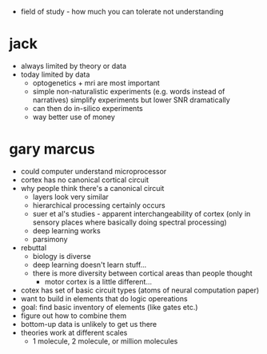 - field of study - how much you can tolerate not understanding


# jack

- always limited by theory or data
- today limited by data
  - optogenetics + mri are most important
  - simple non-naturalistic experiments (e.g. words instead of narratives) simplify experiments but lower SNR dramatically  
  - can then do in-silico experiments
  - way better use of money

# gary marcus

- could computer understand microprocessor
- cortex has no canonical cortical circuit
- why people think there's a canonical circuit
  - layers look very similar
  - hierarchical processing certainly occurs
  - suer et al's studies - apparent interchangeability of cortex (only in sensory places where basically doing spectral processing)
  - deep learning works
  - parsimony
- rebuttal
  - biology is diverse
  - deep learning doesn't learn stuff...
  - there is more diversity between cortical areas than people thought
    - motor cortex is a little different...
- cotex has set of basic circuit types (atoms of neural computation paper)
- want to build in elements that do logic opereations
- goal: find basic inventory of elements (like gates etc.)
- figure out how to combine them
- bottom-up data is unlikely to get us there
- theories work at different scales
  - 1 molecule, 2 molecule, or million molecules